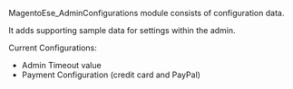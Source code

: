 MagentoEse_AdminConfigurations module consists of configuration data.

It adds supporting sample data for settings within the admin.

Current Configurations:
* Admin Timeout value
* Payment Configuration (credit card and PayPal)